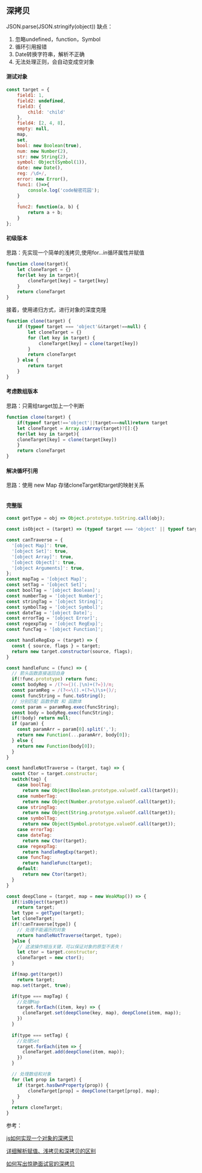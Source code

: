 ## 深拷贝
JSON.parse(JSON.stringify(object))
缺点：
1. 忽略undefined，function，Symbol
2. 循环引用报错
3. Date转换字符串，解析不正确
4. 无法处理正则，会自动变成空对象


#### 测试对象

```js
const target = {
    field1: 1,
    field2: undefined,
    field3: {
        child: 'child'
    },
    field4: [2, 4, 8],
    empty: null,
    map,
    set,
    bool: new Boolean(true),
    num: new Number(2),
    str: new String(2),
    symbol: Object(Symbol(1)),
    date: new Date(),
    reg: /\d+/,
    error: new Error(),
    func1: ()=>{
        console.log('code秘密花园');
    }
    ,
    func2: function(a, b) {
        return a + b;
    }
};
```

#### 初级版本
思路：先实现一个简单的浅拷贝,使用for...in循环属性并赋值
```js
function clone(target){
	let cloneTarget = {}
	for(let key in target){
		cloneTarget[key] = target[key]
	}
	return cloneTarget
}
```
接着，使用递归方式，进行对象的深度克隆
```js
function clone(target) {
    if (typeof target === 'object'&&target!==null) {
        let cloneTarget = {}
        for (let key in target) {
            cloneTarget[key] = clone(target[key])
        }
        return cloneTarget
    } else {
        return target
    }
}
```


#### 考虑数组版本
思路：只需给target加上一个判断
```js
function clone(target) {
	if(typeof target!=='object'||target===null)return target
	let cloneTarget = Array.isArray(target)?[]:{}
	for(let key in target){
	cloneTarget[key] = clone(target[key])
	}
	return cloneTarget
}
```

#### 解决循坏引用
思路：使用 new Map 存储cloneTarget和target的映射关系

```js


```

#### 完整版
```js
const getType = obj => Object.prototype.toString.call(obj);

const isObject = (target) => (typeof target === 'object' || typeof target === 'function') && target !== null;

const canTraverse = {
  '[object Map]': true,
  '[object Set]': true,
  '[object Array]': true,
  '[object Object]': true,
  '[object Arguments]': true,
};
const mapTag = '[object Map]';
const setTag = '[object Set]';
const boolTag = '[object Boolean]';
const numberTag = '[object Number]';
const stringTag = '[object String]';
const symbolTag = '[object Symbol]';
const dateTag = '[object Date]';
const errorTag = '[object Error]';
const regexpTag = '[object RegExp]';
const funcTag = '[object Function]';

const handleRegExp = (target) => {
  const { source, flags } = target;
  return new target.constructor(source, flags);
}

const handleFunc = (func) => {
  // 箭头函数直接返回自身
  if(!func.prototype) return func;
  const bodyReg = /(?<={)(.|\n)+(?=})/m;
  const paramReg = /(?<=\().+(?=\)\s+{)/;
  const funcString = func.toString();
  // 分别匹配 函数参数 和 函数体
  const param = paramReg.exec(funcString);
  const body = bodyReg.exec(funcString);
  if(!body) return null;
  if (param) {
    const paramArr = param[0].split(',');
    return new Function(...paramArr, body[0]);
  } else {
    return new Function(body[0]);
  }
}

const handleNotTraverse = (target, tag) => {
  const Ctor = target.constructor;
  switch(tag) {
    case boolTag:
      return new Object(Boolean.prototype.valueOf.call(target));
    case numberTag:
      return new Object(Number.prototype.valueOf.call(target));
    case stringTag:
      return new Object(String.prototype.valueOf.call(target));
    case symbolTag:
      return new Object(Symbol.prototype.valueOf.call(target));
    case errorTag: 
    case dateTag:
      return new Ctor(target);
    case regexpTag:
      return handleRegExp(target);
    case funcTag:
      return handleFunc(target);
    default:
      return new Ctor(target);
  }
}

const deepClone = (target, map = new WeakMap()) => {
  if(!isObject(target)) 
    return target;
  let type = getType(target);
  let cloneTarget;
  if(!canTraverse[type]) {
    // 处理不能遍历的对象
    return handleNotTraverse(target, type);
  }else {
    // 这波操作相当关键，可以保证对象的原型不丢失！
    let ctor = target.constructor;
    cloneTarget = new ctor();
  }

  if(map.get(target)) 
    return target;
  map.set(target, true);

  if(type === mapTag) {
    //处理Map
    target.forEach((item, key) => {
      cloneTarget.set(deepClone(key, map), deepClone(item, map));
    })
  }
  
  if(type === setTag) {
    //处理Set
    target.forEach(item => {
      cloneTarget.add(deepClone(item, map));
    })
  }

  // 处理数组和对象
  for (let prop in target) {
    if (target.hasOwnProperty(prop)) {
        cloneTarget[prop] = deepClone(target[prop], map);
    }
  }
  return cloneTarget;
}
```



参考：

[ js如何实现一个对象的深拷贝](https://juejin.cn/post/6844904170332356616#heading-13)

[ 详细解析赋值、浅拷贝和深拷贝的区别](https://github.com/yygmind/blog/issues/25)

[如何写出惊艳面试官的深拷贝](http://www.conardli.top/blog/article/JS%E8%BF%9B%E9%98%B6/%E5%A6%82%E4%BD%95%E5%86%99%E5%87%BA%E4%B8%80%E4%B8%AA%E6%83%8A%E8%89%B3%E9%9D%A2%E8%AF%95%E5%AE%98%E7%9A%84%E6%B7%B1%E6%8B%B7%E8%B4%9D.html#%E5%AF%BC%E8%AF%BB)



